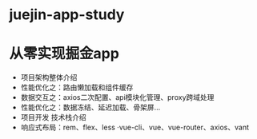 # juejin-app-study
# 从零实现掘金app
- 项目架构整体介绍  
- 性能优化之：路由懒加载和组件缓存  
- 数据交互之：axios二次配置、api模块化管理、proxy跨域处理  
- 性能优化之：数据冻结、延迟加载、骨架屏...  
- 项目开发  技术栈介绍  
- 响应式布局：rem、flex、less  ·vue-cli、vue、vue-router、axios、vant
